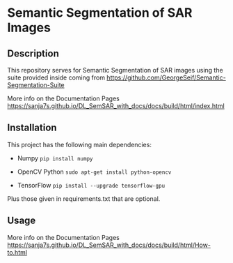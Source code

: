 # Semantic Segmentation of SAR Images



## Description
This repository serves for Semantic Segmentation of SAR images using the suite provided inside coming from https://github.com/GeorgeSeif/Semantic-Segmentation-Suite


More info on the Documentation Pages
https://sanja7s.github.io/DL_SemSAR_with_docs/docs/build/html/index.html



## Installation
This project has the following main dependencies:

- Numpy `pip install numpy`

- OpenCV Python `sudo apt-get install python-opencv`

- TensorFlow `pip install --upgrade tensorflow-gpu`

Plus those given in requirements.txt that are optional.


## Usage

More info on the Documentation Pages
https://sanja7s.github.io/DL_SemSAR_with_docs/docs/build/html/How-to.html